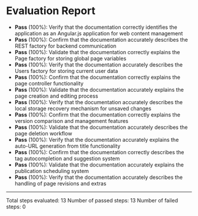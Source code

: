 # Evaluation Report

- **Pass** (100%): Verify that the documentation correctly identifies the application as an Angular.js application for web content management
- **Pass** (100%): Confirm that the documentation accurately describes the REST factory for backend communication
- **Pass** (100%): Validate that the documentation correctly explains the Page factory for storing global page variables
- **Pass** (100%): Verify that the documentation accurately describes the Users factory for storing current user data
- **Pass** (100%): Confirm that the documentation correctly explains the page controller functionality
- **Pass** (100%): Validate that the documentation accurately explains the page creation and editing process
- **Pass** (100%): Verify that the documentation accurately describes the local storage recovery mechanism for unsaved changes
- **Pass** (100%): Confirm that the documentation correctly explains the version comparison and management features
- **Pass** (100%): Validate that the documentation accurately describes the page deletion workflow
- **Pass** (100%): Verify that the documentation accurately explains the auto-URL generation from title functionality
- **Pass** (100%): Confirm that the documentation correctly describes the tag autocompletion and suggestion system
- **Pass** (100%): Validate that the documentation accurately explains the publication scheduling system
- **Pass** (100%): Verify that the documentation accurately describes the handling of page revisions and extras

---

Total steps evaluated: 13
Number of passed steps: 13
Number of failed steps: 0